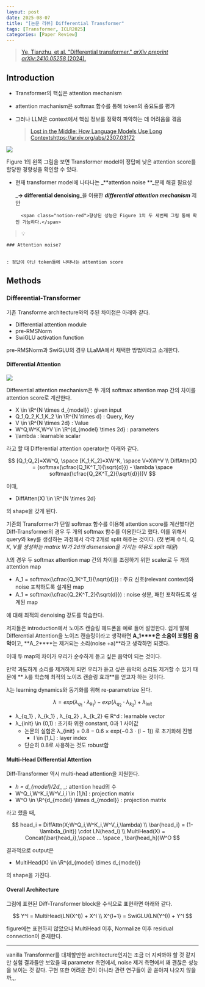 ```yaml
---
layout: post
date: 2025-08-07
title: "[논문 리뷰] Differential Transformer"
tags: [Transformer, ICLR2025]
categories: [Paper Review]
---
```


> [Ye, Tianzhu, et al. "Differential transformer." ](https://arxiv.org/abs/2410.05258)[_arXiv preprint arXiv:2410.05258_](https://arxiv.org/abs/2410.05258)[ (2024).](https://arxiv.org/abs/2410.05258)



## Introduction

- Transformer의 핵심은 attention mechanism
- attention machanism은 softmax 함수를 통해 token의 중요도를 평가
- 그러나 LLM은 context에서 핵심 정보를 정확히 파악하는 데 어려움을 겪음

	> [Lost in the Middle: How Language Models Use Long Contextshttps://arxiv.org/abs/2307.03172](https://arxiv.org/abs/2307.03172)


![](https://prod-files-secure.s3.us-west-2.amazonaws.com/542b861c-36a8-4051-84e5-8804b6728dba/9083ea56-691a-4752-ae26-47f403431ac8/image.png?X-Amz-Algorithm=AWS4-HMAC-SHA256&X-Amz-Content-Sha256=UNSIGNED-PAYLOAD&X-Amz-Credential=ASIAZI2LB4666BWHZW22%2F20250816%2Fus-west-2%2Fs3%2Faws4_request&X-Amz-Date=20250816T100050Z&X-Amz-Expires=3600&X-Amz-Security-Token=IQoJb3JpZ2luX2VjECcaCXVzLXdlc3QtMiJHMEUCIGhbh%2FkXpCiWxG2oFthjhXTv7%2F7VjG1lNh%2FcAu6%2BsojoAiEAlYRw4EV5kbpZznzS8J3Hn4PtHJDMtNp6qVtOcO1cQL8q%2FwMIcBAAGgw2Mzc0MjMxODM4MDUiDOv6oMUPjLuMrTg36ircA7H338kgFmzn9bv556VOlYKROSsRuo9YJmqPuOTMyvRM54R8mM0FcRSDZVNIhN6E%2BBktK%2F6Jd%2FA0QGfcSmced23t%2Fm9lHACPTQRn%2FUoKrTXdllzfYwUXI40v2wjP4HWCc662walYx%2F0jRtjEKEcP1CnrDKzNg%2FGHrqbUrTM9nOf7gJ%2BqOj%2B2YKcWyyS53K%2Fj9IZI2p%2F7Jdy1blsYOuvYsj1jIFv2jcOKApgvk%2B4h5%2FpE38X2Ma13qdCufx1pEg%2Fm9%2FUi%2FbVUZ2wdztLlKOu8uMUCpCMPQ%2BvEzPc%2B09mSG19eQnwDx1TB%2BzUUaPyaqtZ5M%2BjAC%2BokqoyGiaCyCKB%2FFenlgyq0Qb8FPXAHFBquGZCWGb%2BjbsCUiIwJHW5ZFmpm9afZvqJ%2Fn6I0S2nUL9GdzuFNggCyrsXllAtFjK4bEKPUK4Sx%2BfxI8aX8vD5ugiJbk5c9YfsLnAqAXOxOQmACSdskb9oBOzDyydzQ4EtWwhc%2FJUm5%2FT%2Fy5q9pykE%2B4mPie4n5OY6Wa7ucKD9jWNl0bjyFi8bKRuAWbqydW%2BYkKJPIm3aaMsatefubx3jnipOcpuTnj6RDquRVp3d2Rp6anGvWze2y36rT9aNe8d%2BYIcdLLwQcWPru5rnx%2FAoeMJvdgMUGOqUBW6wdLnRQUh5JKKyFKFrmgaMdRz7oWjNKRN4wzzTXmfoUNmd44rkranKKGVfr2oQ1gPyxbYAxbT4EYWnPzjDR9WuPo5pBD3YS1VrFTZJjJA8yAXvO4XnF0m0U5Zp%2BDSAR%2Fhff2hI0wWv38aXK52RmFdplzdddMZG0BOGh3BNgN8QOM0GR4jbK2xeujzSMnZaYPVVZZlpEygVaslMm1wBxq9Q9iJCB&X-Amz-Signature=f20e0f7802737831c78f4a00e4453ffa56fb54faa60c604b13b49dc9b5941c4c&X-Amz-SignedHeaders=host&x-amz-checksum-mode=ENABLED&x-id=GetObject)


Figure 1의 왼쪽 그림을 보면 Transformer model이 정답에 낮은 attention score를 할당한 경향성을 확인할 수 있다.

- 현재 transformer model에 나타나는 _**attention noise **_문제 해결 필요성

	_**→ differential denoising**_을 이용한 _**differential attention mechanism**_ 제안


		<span class="notion-red">향상된 성능은 Figure 1의 두 세번째 그림 통해 확인 가능하다.</span>


> 💡 


	### Attention noise?


	: 정답이 아닌 token들에 나타나는 attention score



## Methods



### Differential-Transformer


기존 Transforme architecture와의 주된 차이점은 아래와 같다.

- Differential attention module
- pre-RMSNorm
- SwiGLU activation function

pre-RMSNorm과 SwiGLU의 경우 LLaMA에서 채택한 방법이라고 소개한다.



#### Differential Attention


![](https://prod-files-secure.s3.us-west-2.amazonaws.com/542b861c-36a8-4051-84e5-8804b6728dba/116d70b2-1963-4810-9167-f4c7d8a06e8f/image.png?X-Amz-Algorithm=AWS4-HMAC-SHA256&X-Amz-Content-Sha256=UNSIGNED-PAYLOAD&X-Amz-Credential=ASIAZI2LB4666BWHZW22%2F20250816%2Fus-west-2%2Fs3%2Faws4_request&X-Amz-Date=20250816T100050Z&X-Amz-Expires=3600&X-Amz-Security-Token=IQoJb3JpZ2luX2VjECcaCXVzLXdlc3QtMiJHMEUCIGhbh%2FkXpCiWxG2oFthjhXTv7%2F7VjG1lNh%2FcAu6%2BsojoAiEAlYRw4EV5kbpZznzS8J3Hn4PtHJDMtNp6qVtOcO1cQL8q%2FwMIcBAAGgw2Mzc0MjMxODM4MDUiDOv6oMUPjLuMrTg36ircA7H338kgFmzn9bv556VOlYKROSsRuo9YJmqPuOTMyvRM54R8mM0FcRSDZVNIhN6E%2BBktK%2F6Jd%2FA0QGfcSmced23t%2Fm9lHACPTQRn%2FUoKrTXdllzfYwUXI40v2wjP4HWCc662walYx%2F0jRtjEKEcP1CnrDKzNg%2FGHrqbUrTM9nOf7gJ%2BqOj%2B2YKcWyyS53K%2Fj9IZI2p%2F7Jdy1blsYOuvYsj1jIFv2jcOKApgvk%2B4h5%2FpE38X2Ma13qdCufx1pEg%2Fm9%2FUi%2FbVUZ2wdztLlKOu8uMUCpCMPQ%2BvEzPc%2B09mSG19eQnwDx1TB%2BzUUaPyaqtZ5M%2BjAC%2BokqoyGiaCyCKB%2FFenlgyq0Qb8FPXAHFBquGZCWGb%2BjbsCUiIwJHW5ZFmpm9afZvqJ%2Fn6I0S2nUL9GdzuFNggCyrsXllAtFjK4bEKPUK4Sx%2BfxI8aX8vD5ugiJbk5c9YfsLnAqAXOxOQmACSdskb9oBOzDyydzQ4EtWwhc%2FJUm5%2FT%2Fy5q9pykE%2B4mPie4n5OY6Wa7ucKD9jWNl0bjyFi8bKRuAWbqydW%2BYkKJPIm3aaMsatefubx3jnipOcpuTnj6RDquRVp3d2Rp6anGvWze2y36rT9aNe8d%2BYIcdLLwQcWPru5rnx%2FAoeMJvdgMUGOqUBW6wdLnRQUh5JKKyFKFrmgaMdRz7oWjNKRN4wzzTXmfoUNmd44rkranKKGVfr2oQ1gPyxbYAxbT4EYWnPzjDR9WuPo5pBD3YS1VrFTZJjJA8yAXvO4XnF0m0U5Zp%2BDSAR%2Fhff2hI0wWv38aXK52RmFdplzdddMZG0BOGh3BNgN8QOM0GR4jbK2xeujzSMnZaYPVVZZlpEygVaslMm1wBxq9Q9iJCB&X-Amz-Signature=959c9afa1a1291528718508c4052ff821620ff72b61ea6dcbe6b0a95328fa127&X-Amz-SignedHeaders=host&x-amz-checksum-mode=ENABLED&x-id=GetObject)


Differential attention mechanism은 두 개의 softmax attention map 간의 차이를 attention score로 계산한다.

- X \in \R^{N \times d\_{model}} : given input
- Q\_1,Q\_2,K\_1,K\_2 \in \R^{N \times d} : Query, Key
- V \in \R^{N \times 2d} : Value
- W^Q,W^K,W^V \in \R^{d\_{model} \times 2d} : parameters
- \lambda : learnable scalar

라고 할 때 Differential attention operator는 아래와 같다.


$$
[Q_1;Q_2]=XW^Q, \space [K_1;K_2]=XW^K, \space V=XW^V \\
DiffAttn(X) = (softmax(\cfrac{Q_1K^T_1}{\sqrt{d}}) - \lambda \space softmax(\cfrac{Q_2K^T_2}{\sqrt{d}}))V
$$


이때,

- DiffAtten(X) \in \R^{N \times 2d}

의 shape을 갖게 된다.


기존의 Transformer가 단일 softmax 함수를 이용해 attention score를 계산했다면 Diff-Transformer의 경우 두 개의 softmax 함수를 이용한다고 했다. 이를 위해서 query와 key를 생성하는 과정에서 각각 2개로 split 해주는 것이다. <span class="notion-red">(첫 번째 수식, </span><span class="notion-red">_Q, K, V를 생성하는 matrix W가 2d의 dismension을 가지는 이유도 split 때문_</span><span class="notion-red">)</span>


 λ의 경우 두 softmax attention map 간의 차이를 조정하기 위한 scaler로 두 개의 attention map

- A\_1 = softmax(\cfrac{Q\_1K^T\_1}{\sqrt{d}}) : 주요 신호(relevant context)와 noise 포착하도록 설계된 map
- A\_1 = softmax(\cfrac{Q\_2K^T\_2}{\sqrt{d}}) : noise 성분, 패턴 포착하도록 설계된 map 

에 대해 최적의 denoising 강도를 학습한다.


저자들은 introduction에서 노이즈 캔슬링 헤드폰을 예로 들어 설명한다. 쉽게 말해 Differential Attention을 노이즈 캔슬링이라고 생각하면 **A\_1****은 소음이 포함된 음악**이고, **A\_2****는 제거되는 소리(noise +a)**라고 생각하면 되겠다. 


이때 두 map의 차이가 우리가 순수하게 듣고 싶은 음악이 되는 것이다. 


만약 과도하게 소리를 제거하게 되면 우리가 듣고 싶은 음악의 소리도 제거할 수 있기 때문에 ** λ를 학습해 최적의 노이즈 캔슬링 효과**를 얻고자 하는 것이다.


λ는 learning dynamics와 동기화를 위해 re-parametrize 된다.


$$
\lambda = exp(\lambda_{q_1} \cdot \lambda_{k_1}) - exp(\lambda_{q_2} \cdot \lambda_{k_2}) + \lambda_{init}
$$

- λ\_{q\_1} , λ\_{k\_1} , λ\_{q\_2} , λ\_{k\_2} ∈ R^d : learnable vector
- λ\_{init} \in (0,1) : 초기화 위한 constant, 0과 1 사이값
	- 논문의 실험은 λ\_{init} = 0.8 − 0.6 × exp(−0.3 · (l − 1)) 로 초기화해 진행
		- l \in [1,L] : layer index
	- 단순히 0.8로 사용하는 것도 robust함


#### **Multi-Head Differential Attention**


Diff-Transformer 역시 multi-head attention을 지원한다.

- _h = d\_{model}/2d__ _: attention head의 수
- W^Q\_i,W^K\_i,W^V\_i,i \in [1,h] : projection matrix
- W^O \in \R^{d\_{model} \times d\_{model}} : projection matrix

라고 했을 때,


$$
head_i = DiffAttn(X;W^Q_i,W^K_i,W^V_i,\lambda) \\
\bar{head_i} = (1-\lambda_{init}) \cdot LN(head_i) \\
MultiHead(X) = Concat(\bar{head_i},\space ... \space , \bar{head_h})W^O
$$


결과적으로 output은

- MultiHead(X) \in \R^{d\_{model} \times d\_{model}}

의 shape을 가진다.



#### Overall Architecture


그림에 표현된 Diff-Transformer block을 수식으로 표현하면 아래와 같다.


$$
Y^l = MultiHead(LN(X^l)) + X^l \\
X^{l+1} = SwiGLU(LN(Y^l)) + Y^l
$$


figure에는 표현하지 않았으나 MultiHead 이후, Normalize 이후 residual connection이 존재한다.


---


vanilla Transformer를 대체할만한 architecture인지는 조금 더 지켜봐야 할 것 같지만 실험 결과들만 보았을 때 parameter 측면에서, noise 제거 측면에서 꽤 괜찮은 성능을 보이는 것 같다. 구현 또한 어려운 편이 아니라 관련 연구들이 곧 쏟아져 나오지 않을까,,,

